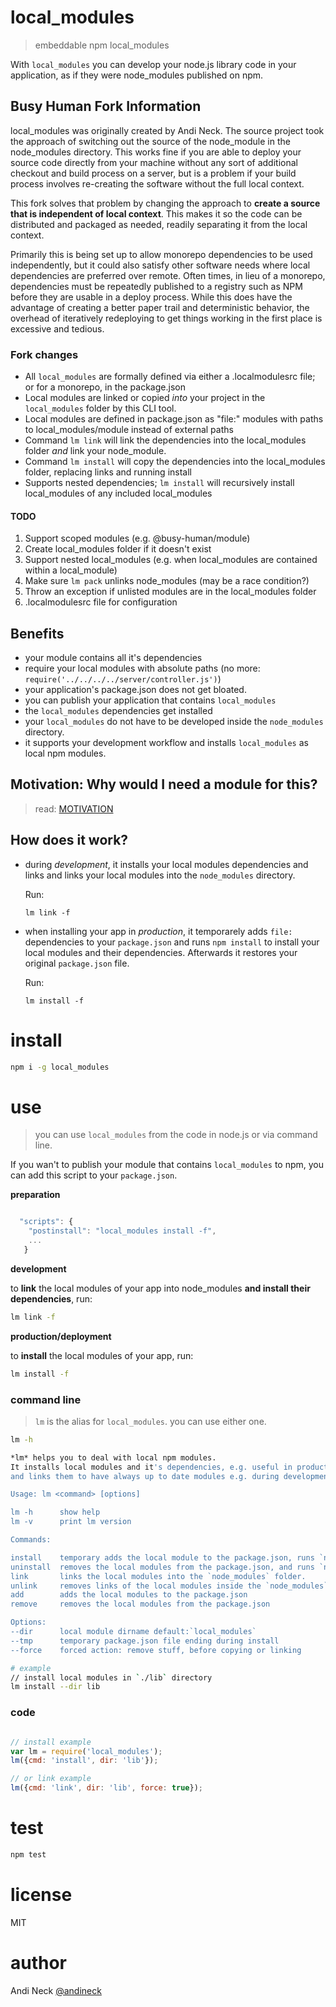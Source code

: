 # local_modules

> embeddable npm local_modules

With `local_modules` you can develop your node.js library code in your application, as if they were node_modules published on npm.

## Busy Human Fork Information

local_modules was originally created by Andi Neck. The source project took the approach of switching out the source of the node_module in the node_modules directory. This works fine if you are able to deploy your source code directly from your machine without any sort of additional checkout and build process on a server, but is a problem if your build process involves re-creating the software without the full local context.

This fork solves that problem by changing the approach to **create a source that is independent of local context**. This makes it so the code can be distributed and packaged as needed, readily separating it from the local context.

Primarily this is being set up to allow monorepo dependencies to be used independently, but it could also satisfy other software needs where local dependencies are preferred over remote. Often times, in lieu of a monorepo, dependencies must be repeatedly published to a registry such as NPM before they are usable in a deploy process. While this does have the advantage of creating a better paper trail and deterministic behavior, the overhead of iteratively redeploying to get things working in the first place is excessive and tedious.

### Fork changes

- All `local_modules` are formally defined via either a .localmodulesrc file; or for a monorepo, in the package.json
- Local modules are linked or copied *into* your project in the `local_modules` folder by this CLI tool.
- Local modules are defined in package.json as "file:" modules with paths to local_modules/module instead of external paths
- Command `lm link` will link the dependencies into the local_modules folder *and* link your node_module.
- Command `lm install` will copy the dependencies into the local_modules folder, replacing links and running install
- Supports nested dependencies; `lm install` will recursively install local_modules of any included local_modules

#### TODO

1. Support scoped modules (e.g. @busy-human/module)
1. Create local_modules folder if it doesn't exist
1. Support nested local_modules (e.g. when local_modules are contained within a local_module)
1. Make sure `lm pack` unlinks node_modules (may be a race condition?)
1. Throw an exception if unlisted modules are in the local_modules folder
1. .localmodulesrc file for configuration

## Benefits

- your module contains all it's dependencies
- require your local modules with absolute paths (no more: `require('../../../../server/controller.js')`)
- your application's package.json does not get bloated.
- you can publish your application that contains `local_modules`
- the `local_modules` dependencies get installed
- your `local_modules` do not have to be developed inside the `node_modules` directory.
- it supports your development workflow and installs `local_modules` as local npm modules.

## Motivation: Why would I need a module for this?

> read: [MOTIVATION](MOTIVATION.md)


## How does it work?

- during *development*, it installs your local modules dependencies and links and links your local modules into the `node_modules` directory.

  Run:

  ```
  lm link -f
  ```

- when installing your app in *production*, it temporarely adds `file:` dependencies to your `package.json` and runs `npm install` to install your local modules and their dependencies. Afterwards it restores your original `package.json` file.

  Run:

  ```
  lm install -f
  ```

# install

```sh
npm i -g local_modules
```

# use

> you can use `local_modules` from the code in node.js or via command line.


If you wan't to publish your module that contains `local_modules` to npm, you can add this script to your `package.json`.

**preparation**

```js

  "scripts": {
    "postinstall": "local_modules install -f",
    ...
   }

```

**development**

to **link** the local modules of your app into node_modules **and install their dependencies**, run:
```sh
lm link -f
```

**production/deployment**

to **install** the local modules of your app, run:
```sh
lm install -f
```


### command line

> `lm` is the alias for `local_modules`. you can use either one.

```sh
lm -h

*lm* helps you to deal with local npm modules.
It installs local modules and it's dependencies, e.g. useful in production,
and links them to have always up to date modules e.g. during development.

Usage: lm <command> [options]

lm -h      show help
lm -v      print lm version

Commands:

install    temporary adds the local module to the package.json, runs `npm install`, and removes them from package.json again.
uninstall  removes the local modules from the package.json, and runs `npm prune`, to remove the unneeded but installed modules.
link       links the local modules into the `node_modules` folder.
unlink     removes links of the local modules inside the `node_modules` folder.
add        adds the local modules to the package.json
remove     removes the local modules from the package.json

Options:
--dir      local module dirname default:`local_modules`
--tmp      temporary package.json file ending during install
--force    forced action: remove stuff, before copying or linking

```

```sh
# example
// install local modules in `./lib` directory
lm install --dir lib


```

### code

```js

// install example
var lm = require('local_modules');
lm({cmd: 'install', dir: 'lib'});

// or link example
lm({cmd: 'link', dir: 'lib', force: true});

```

# test

```sh
npm test
```


# license
MIT


# author
Andi Neck [@andineck](https://twitter.com/andineck)